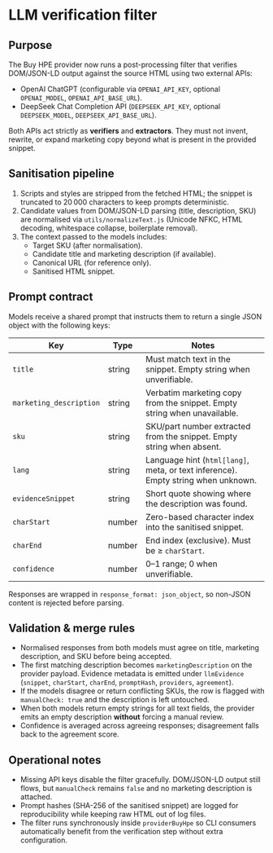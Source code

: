 # LLM verification filter

## Purpose

The Buy HPE provider now runs a post-processing filter that verifies DOM/JSON-LD output against the
source HTML using two external APIs:

- OpenAI ChatGPT (configurable via `OPENAI_API_KEY`, optional `OPENAI_MODEL`, `OPENAI_API_BASE_URL`).
- DeepSeek Chat Completion API (`DEEPSEEK_API_KEY`, optional `DEEPSEEK_MODEL`, `DEEPSEEK_API_BASE_URL`).

Both APIs act strictly as **verifiers** and **extractors**. They must not invent, rewrite, or expand
marketing copy beyond what is present in the provided snippet.

## Sanitisation pipeline

1. Scripts and styles are stripped from the fetched HTML; the snippet is truncated to 20 000
   characters to keep prompts deterministic.
2. Candidate values from DOM/JSON-LD parsing (title, description, SKU) are normalised via
   `utils/normalizeText.js` (Unicode NFKC, HTML decoding, whitespace collapse, boilerplate removal).
3. The context passed to the models includes:
   - Target SKU (after normalisation).
   - Candidate title and marketing description (if available).
   - Canonical URL (for reference only).
   - Sanitised HTML snippet.

## Prompt contract

Models receive a shared prompt that instructs them to return a single JSON object with the following
keys:

| Key | Type | Notes |
| --- | ---- | ----- |
| `title` | string | Must match text in the snippet. Empty string when unverifiable. |
| `marketing_description` | string | Verbatim marketing copy from the snippet. Empty string when unavailable. |
| `sku` | string | SKU/part number extracted from the snippet. Empty string when absent. |
| `lang` | string | Language hint (`html[lang]`, meta, or text inference). Empty string when unknown. |
| `evidenceSnippet` | string | Short quote showing where the description was found. |
| `charStart` | number | Zero-based character index into the sanitised snippet. |
| `charEnd` | number | End index (exclusive). Must be ≥ `charStart`. |
| `confidence` | number | 0–1 range; 0 when unverifiable. |

Responses are wrapped in `response_format: json_object`, so non-JSON content is rejected before
parsing.

## Validation & merge rules

- Normalised responses from both models must agree on title, marketing description, and SKU before
  being accepted.
- The first matching description becomes `marketingDescription` on the provider payload. Evidence
  metadata is emitted under `llmEvidence` (`snippet`, `charStart`, `charEnd`, `promptHash`,
  `providers`, `agreement`).
- If the models disagree or return conflicting SKUs, the row is flagged with `manualCheck: true` and
  the description is left untouched.
- When both models return empty strings for all text fields, the provider emits an empty description
  **without** forcing a manual review.
- Confidence is averaged across agreeing responses; disagreement falls back to the agreement score.

## Operational notes

- Missing API keys disable the filter gracefully. DOM/JSON-LD output still flows, but `manualCheck`
  remains `false` and no marketing description is attached.
- Prompt hashes (SHA-256 of the sanitised snippet) are logged for reproducibility while keeping raw
  HTML out of log files.
- The filter runs synchronously inside `providerBuyHpe` so CLI consumers automatically benefit from
  the verification step without extra configuration.
